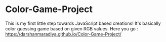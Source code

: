 # Color-Game-Project
This is my first little step towards JavaScript based creations! It's basically color guessing game based on given RGB values.
Here you go : https://darshanmaradiya.github.io/Color-Game-Project/
